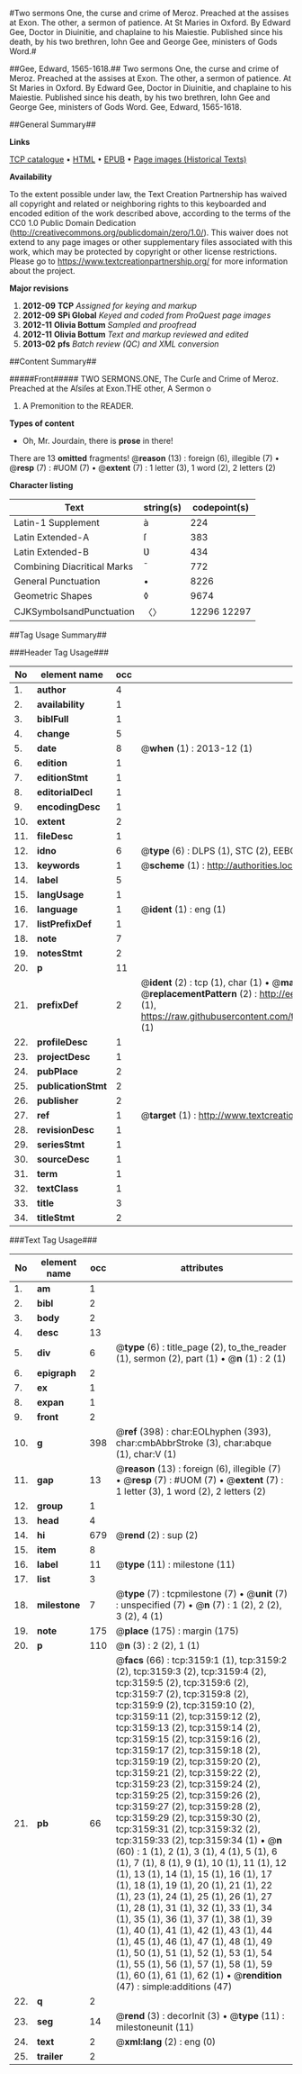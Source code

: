 #Two sermons One, the curse and crime of Meroz. Preached at the assises at Exon. The other, a sermon of patience. At St Maries in Oxford. By Edward Gee, Doctor in Diuinitie, and chaplaine to his Maiestie. Published since his death, by his two brethren, Iohn Gee and George Gee, ministers of Gods Word.#

##Gee, Edward, 1565-1618.##
Two sermons One, the curse and crime of Meroz. Preached at the assises at Exon. The other, a sermon of patience. At St Maries in Oxford. By Edward Gee, Doctor in Diuinitie, and chaplaine to his Maiestie. Published since his death, by his two brethren, Iohn Gee and George Gee, ministers of Gods Word.
Gee, Edward, 1565-1618.

##General Summary##

**Links**

[TCP catalogue](http://www.ota.ox.ac.uk/tcp/)  • 
[HTML](http://tei.it.ox.ac.uk/tcp/Texts-HTML/free/A01/A01575.html)  • 
[EPUB](http://tei.it.ox.ac.uk/tcp/Texts-EPUB/free/A01/A01575.epub) • 
[Page images (Historical Texts)](https://historicaltexts.jisc.ac.uk/eebo-99838771e)

**Availability**

To the extent possible under law, the Text Creation Partnership has waived all copyright and related or neighboring rights to this keyboarded and encoded edition of the work described above, according to the terms of the CC0 1.0 Public Domain Dedication (http://creativecommons.org/publicdomain/zero/1.0/). This waiver does not extend to any page images or other supplementary files associated with this work, which may be protected by copyright or other license restrictions. Please go to https://www.textcreationpartnership.org/ for more information about the project.

**Major revisions**

1. __2012-09__ __TCP__ *Assigned for keying and markup*
1. __2012-09__ __SPi Global__ *Keyed and coded from ProQuest page images*
1. __2012-11__ __Olivia Bottum__ *Sampled and proofread*
1. __2012-11__ __Olivia Bottum__ *Text and markup reviewed and edited*
1. __2013-02__ __pfs__ *Batch review (QC) and XML conversion*

##Content Summary##

#####Front#####
TWO SERMONS.ONE, The Curſe and Crime of Meroz. Preached at the Aſsiſes at Exon.THE other, A Sermon o
1. A Premonition to the READER.

**Types of content**

  * Oh, Mr. Jourdain, there is **prose** in there!

There are 13 **omitted** fragments! 
 @__reason__ (13) : foreign (6), illegible (7)  •  @__resp__ (7) : #UOM (7)  •  @__extent__ (7) : 1 letter (3), 1 word (2), 2 letters (2)

**Character listing**


|Text|string(s)|codepoint(s)|
|---|---|---|
|Latin-1 Supplement|à|224|
|Latin Extended-A|ſ|383|
|Latin Extended-B|Ʋ|434|
|Combining             Diacritical Marks|̄|772|
|General Punctuation|•|8226|
|Geometric Shapes|◊|9674|
|CJKSymbolsandPunctuation|〈〉|12296 12297|

##Tag Usage Summary##

###Header Tag Usage###

|No|element name|occ|attributes|
|---|---|---|---|
|1.|__author__|4||
|2.|__availability__|1||
|3.|__biblFull__|1||
|4.|__change__|5||
|5.|__date__|8| @__when__ (1) : 2013-12 (1)|
|6.|__edition__|1||
|7.|__editionStmt__|1||
|8.|__editorialDecl__|1||
|9.|__encodingDesc__|1||
|10.|__extent__|2||
|11.|__fileDesc__|1||
|12.|__idno__|6| @__type__ (6) : DLPS (1), STC (2), EEBO-CITATION (1), PROQUEST (1), VID (1)|
|13.|__keywords__|1| @__scheme__ (1) : http://authorities.loc.gov/ (1)|
|14.|__label__|5||
|15.|__langUsage__|1||
|16.|__language__|1| @__ident__ (1) : eng (1)|
|17.|__listPrefixDef__|1||
|18.|__note__|7||
|19.|__notesStmt__|2||
|20.|__p__|11||
|21.|__prefixDef__|2| @__ident__ (2) : tcp (1), char (1)  •  @__matchPattern__ (2) : ([0-9\-]+):([0-9IVX]+) (1), (.+) (1)  •  @__replacementPattern__ (2) : http://eebo.chadwyck.com/downloadtiff?vid=$1&page=$2 (1), https://raw.githubusercontent.com/textcreationpartnership/Texts/master/tcpchars.xml#$1 (1)|
|22.|__profileDesc__|1||
|23.|__projectDesc__|1||
|24.|__pubPlace__|2||
|25.|__publicationStmt__|2||
|26.|__publisher__|2||
|27.|__ref__|1| @__target__ (1) : http://www.textcreationpartnership.org/docs/. (1)|
|28.|__revisionDesc__|1||
|29.|__seriesStmt__|1||
|30.|__sourceDesc__|1||
|31.|__term__|1||
|32.|__textClass__|1||
|33.|__title__|3||
|34.|__titleStmt__|2||


###Text Tag Usage###

|No|element name|occ|attributes|
|---|---|---|---|
|1.|__am__|1||
|2.|__bibl__|2||
|3.|__body__|2||
|4.|__desc__|13||
|5.|__div__|6| @__type__ (6) : title_page (2), to_the_reader (1), sermon (2), part (1)  •  @__n__ (1) : 2 (1)|
|6.|__epigraph__|2||
|7.|__ex__|1||
|8.|__expan__|1||
|9.|__front__|2||
|10.|__g__|398| @__ref__ (398) : char:EOLhyphen (393), char:cmbAbbrStroke (3), char:abque (1), char:V (1)|
|11.|__gap__|13| @__reason__ (13) : foreign (6), illegible (7)  •  @__resp__ (7) : #UOM (7)  •  @__extent__ (7) : 1 letter (3), 1 word (2), 2 letters (2)|
|12.|__group__|1||
|13.|__head__|4||
|14.|__hi__|679| @__rend__ (2) : sup (2)|
|15.|__item__|8||
|16.|__label__|11| @__type__ (11) : milestone (11)|
|17.|__list__|3||
|18.|__milestone__|7| @__type__ (7) : tcpmilestone (7)  •  @__unit__ (7) : unspecified (7)  •  @__n__ (7) : 1 (2), 2 (2), 3 (2), 4 (1)|
|19.|__note__|175| @__place__ (175) : margin (175)|
|20.|__p__|110| @__n__ (3) : 2 (2), 1 (1)|
|21.|__pb__|66| @__facs__ (66) : tcp:3159:1 (1), tcp:3159:2 (2), tcp:3159:3 (2), tcp:3159:4 (2), tcp:3159:5 (2), tcp:3159:6 (2), tcp:3159:7 (2), tcp:3159:8 (2), tcp:3159:9 (2), tcp:3159:10 (2), tcp:3159:11 (2), tcp:3159:12 (2), tcp:3159:13 (2), tcp:3159:14 (2), tcp:3159:15 (2), tcp:3159:16 (2), tcp:3159:17 (2), tcp:3159:18 (2), tcp:3159:19 (2), tcp:3159:20 (2), tcp:3159:21 (2), tcp:3159:22 (2), tcp:3159:23 (2), tcp:3159:24 (2), tcp:3159:25 (2), tcp:3159:26 (2), tcp:3159:27 (2), tcp:3159:28 (2), tcp:3159:29 (2), tcp:3159:30 (2), tcp:3159:31 (2), tcp:3159:32 (2), tcp:3159:33 (2), tcp:3159:34 (1)  •  @__n__ (60) : 1 (1), 2 (1), 3 (1), 4 (1), 5 (1), 6 (1), 7 (1), 8 (1), 9 (1), 10 (1), 11 (1), 12 (1), 13 (1), 14 (1), 15 (1), 16 (1), 17 (1), 18 (1), 19 (1), 20 (1), 21 (1), 22 (1), 23 (1), 24 (1), 25 (1), 26 (1), 27 (1), 28 (1), 31 (1), 32 (1), 33 (1), 34 (1), 35 (1), 36 (1), 37 (1), 38 (1), 39 (1), 40 (1), 41 (1), 42 (1), 43 (1), 44 (1), 45 (1), 46 (1), 47 (1), 48 (1), 49 (1), 50 (1), 51 (1), 52 (1), 53 (1), 54 (1), 55 (1), 56 (1), 57 (1), 58 (1), 59 (1), 60 (1), 61 (1), 62 (1)  •  @__rendition__ (47) : simple:additions (47)|
|22.|__q__|2||
|23.|__seg__|14| @__rend__ (3) : decorInit (3)  •  @__type__ (11) : milestoneunit (11)|
|24.|__text__|2| @__xml:lang__ (2) : eng (0)|
|25.|__trailer__|2||
